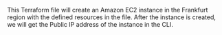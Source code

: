 This Terraform file will create an Amazon EC2 instance in the Frankfurt region with the defined resources in the file.
After the instance is created, we will get the Public IP address of the instance in the CLI.
